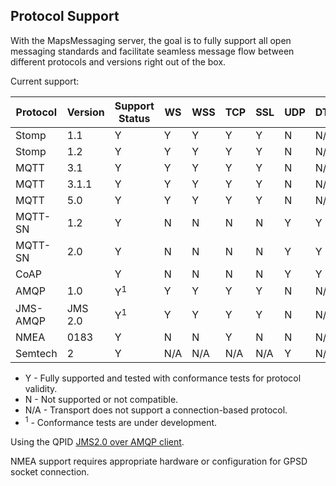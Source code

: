 ## Protocol Support

With the MapsMessaging server, the goal is to fully support all open messaging standards and facilitate seamless message flow between different protocols and versions right out of the box.

Current support:

| Protocol | Version | Support Status | WS  | WSS | TCP | SSL | UDP | DTLS | LoRa | Serial |
|----------|---------|----------------|-----|-----|-----|-----|-----|------|------|--------|
| Stomp    | 1.1     | Y              | Y   | Y   | Y   | Y   | N   | N/A  | N/A  | N      |
| Stomp    | 1.2     | Y              | Y   | Y   | Y   | Y   | N   | N/A  | N/A  | N      |
| MQTT     | 3.1     | Y              | Y   | Y   | Y   | Y   | N   | N/A  | N/A  | N      |
| MQTT     | 3.1.1   | Y              | Y   | Y   | Y   | Y   | N   | N/A  | N/A  | N      |
| MQTT     | 5.0     | Y              | Y   | Y   | Y   | Y   | N   | N/A  | N/A  | N      |
| MQTT-SN  | 1.2     | Y              | N   | N   | N   | N   | Y   | Y    | Y    | N      |
| MQTT-SN  | 2.0     | Y              | N   | N   | N   | N   | Y   | Y    | Y    | N      |
| CoAP     |         | Y              | N   | N   | N   | N   | Y   | Y    | Y    | N      |
| AMQP     | 1.0     | Y<sup>1</sup>  | Y   | Y   | Y   | Y   | N   | N/A  | N/A  | N      |
| JMS-AMQP | JMS 2.0 | Y<sup>1</sup>  | Y   | Y   | Y   | Y   | N   | N/A  | N/A  | N      |
| NMEA     | 0183    | Y              | N   | N   | Y   | N   | N   | N/A  | N    | Y      |
| Semtech  | 2       | Y              | N/A | N/A | N/A | N/A | Y   | N/A  | N/A  | N/A    |

- Y - Fully supported and tested with conformance tests for protocol validity.
- N - Not supported or not compatible.
- N/A - Transport does not support a connection-based protocol.
- <sup>1</sup> - Conformance tests are under development.

Using the QPID [JMS2.0 over AMQP client](https://qpid.apache.org/components/jms/index.html).

NMEA support requires appropriate hardware or configuration for GPSD socket connection.
